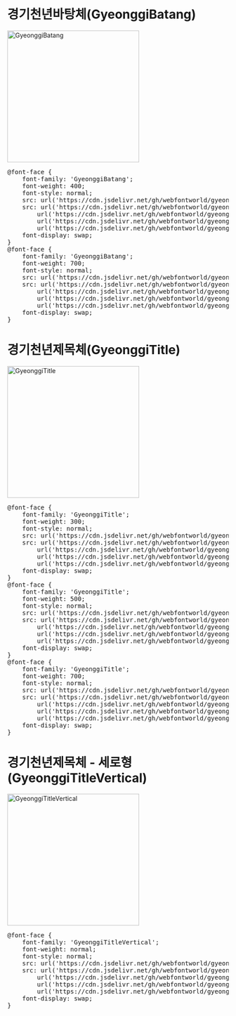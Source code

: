 # 경기천년바탕체(GyeonggiBatang)

<a href="https://wess.tistory.com/265" target="_blank">
    <img src="https://webfontworld.github.io/gyeonggi/GyeonggiBatang.jpg" alt="GyeonggiBatang" style="width:300px">
</a>

<pre>
@font-face {
    font-family: 'GyeonggiBatang';
    font-weight: 400;
    font-style: normal;
    src: url('https://cdn.jsdelivr.net/gh/webfontworld/gyeonggi/GyeonggiBatangRegular.eot');
    src: url('https://cdn.jsdelivr.net/gh/webfontworld/gyeonggi/GyeonggiBatangRegular.eot?#iefix') format('embedded-opentype'),
        url('https://cdn.jsdelivr.net/gh/webfontworld/gyeonggi/GyeonggiBatangRegular.woff2') format('woff2'),
        url('https://cdn.jsdelivr.net/gh/webfontworld/gyeonggi/GyeonggiBatangRegular.woff') format('woff'),
        url('https://cdn.jsdelivr.net/gh/webfontworld/gyeonggi/GyeonggiBatangRegular.ttf') format("truetype");
    font-display: swap;
}
@font-face {
    font-family: 'GyeonggiBatang';
    font-weight: 700;
    font-style: normal;
    src: url('https://cdn.jsdelivr.net/gh/webfontworld/gyeonggi/GyeonggiBatangBold.eot');
    src: url('https://cdn.jsdelivr.net/gh/webfontworld/gyeonggi/GyeonggiBatangBold.eot?#iefix') format('embedded-opentype'),
        url('https://cdn.jsdelivr.net/gh/webfontworld/gyeonggi/GyeonggiBatangBold.woff2') format('woff2'),
        url('https://cdn.jsdelivr.net/gh/webfontworld/gyeonggi/GyeonggiBatangBold.woff') format('woff'),
        url('https://cdn.jsdelivr.net/gh/webfontworld/gyeonggi/GyeonggiBatangBold.ttf') format("truetype");
    font-display: swap;
}
</pre>


# 경기천년제목체(GyeonggiTitle)

<a href="https://wess.tistory.com/266" target="_blank">
    <img src="https://webfontworld.github.io/gyeonggi/GyeonggiTitle.jpg" alt="GyeonggiTitle" style="width:300px">
</a>

<pre>
@font-face {
    font-family: 'GyeonggiTitle';
    font-weight: 300;
    font-style: normal;
    src: url('https://cdn.jsdelivr.net/gh/webfontworld/gyeonggi/GyeonggiTitleLight.eot');
    src: url('https://cdn.jsdelivr.net/gh/webfontworld/gyeonggi/GyeonggiTitleLight.eot?#iefix') format('embedded-opentype'),
        url('https://cdn.jsdelivr.net/gh/webfontworld/gyeonggi/GyeonggiTitleLight.woff2') format('woff2'),
        url('https://cdn.jsdelivr.net/gh/webfontworld/gyeonggi/GyeonggiTitleLight.woff') format('woff'),
        url('https://cdn.jsdelivr.net/gh/webfontworld/gyeonggi/GyeonggiTitleLight.ttf') format("truetype");
    font-display: swap;
}
@font-face {
    font-family: 'GyeonggiTitle';
    font-weight: 500;
    font-style: normal;
    src: url('https://cdn.jsdelivr.net/gh/webfontworld/gyeonggi/GyeonggiTitleMedium.eot');
    src: url('https://cdn.jsdelivr.net/gh/webfontworld/gyeonggi/GyeonggiTitleMedium.eot?#iefix') format('embedded-opentype'),
        url('https://cdn.jsdelivr.net/gh/webfontworld/gyeonggi/GyeonggiTitleMedium.woff2') format('woff2'),
        url('https://cdn.jsdelivr.net/gh/webfontworld/gyeonggi/GyeonggiTitleMedium.woff') format('woff'),
        url('https://cdn.jsdelivr.net/gh/webfontworld/gyeonggi/GyeonggiTitleMedium.ttf') format("truetype");
    font-display: swap;
}
@font-face {
    font-family: 'GyeonggiTitle';
    font-weight: 700;
    font-style: normal;
    src: url('https://cdn.jsdelivr.net/gh/webfontworld/gyeonggi/GyeonggiTitleBold.eot');
    src: url('https://cdn.jsdelivr.net/gh/webfontworld/gyeonggi/GyeonggiTitleBold.eot?#iefix') format('embedded-opentype'),
        url('https://cdn.jsdelivr.net/gh/webfontworld/gyeonggi/GyeonggiTitleBold.woff2') format('woff2'),
        url('https://cdn.jsdelivr.net/gh/webfontworld/gyeonggi/GyeonggiTitleBold.woff') format('woff'),
        url('https://cdn.jsdelivr.net/gh/webfontworld/gyeonggi/GyeonggiTitleBold.ttf') format("truetype");
    font-display: swap;
}
</pre>

# 경기천년제목체 - 세로형(GyeonggiTitleVertical)

<a href="https://wess.tistory.com/267" target="_blank">
    <img src="https://webfontworld.github.io/gyeonggi/GyeonggiTitleVertical.jpg" alt="GyeonggiTitleVertical" style="width:300px">
</a>

<pre>
@font-face {
    font-family: 'GyeonggiTitleVertical';
    font-weight: normal;
    font-style: normal;
    src: url('https://cdn.jsdelivr.net/gh/webfontworld/gyeonggi/GyeonggiTitleVertical.eot');
    src: url('https://cdn.jsdelivr.net/gh/webfontworld/gyeonggi/GyeonggiTitleVertical.eot?#iefix') format('embedded-opentype'),
        url('https://cdn.jsdelivr.net/gh/webfontworld/gyeonggi/GyeonggiTitleVertical.woff2') format('woff2'),
        url('https://cdn.jsdelivr.net/gh/webfontworld/gyeonggi/GyeonggiTitleVertical.woff') format('woff'),
        url('https://cdn.jsdelivr.net/gh/webfontworld/gyeonggi/GyeonggiTitleVertical.ttf') format("truetype");
    font-display: swap;
}
</pre>
